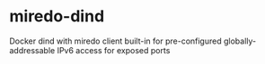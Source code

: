 # miredo-dind
Docker dind with miredo client built-in for pre-configured globally-addressable IPv6 access for exposed ports
